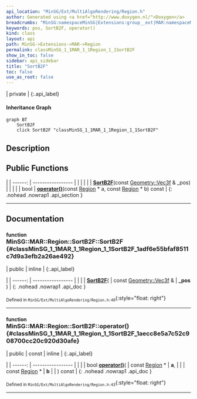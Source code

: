 ```yaml
---
api_location: "MinSG/Ext/MultiAlgoRendering/Region.h"
author: Generated using <a href="http://www.doxygen.nl/">Doxygen</a>
breadcrumbs: "MinSG:namespaceMinSG|Extensions:group__ext|MAR:namespaceMinSG_1_1MAR|Region:classMinSG_1_1MAR_1_1Region"
keywords: pos, SortB2F, operator()
kind: class
layout: api
path: MinSG->Extensions->MAR->Region
permalink: classMinSG_1_1MAR_1_1Region_1_1SortB2F
show_in_toc: false
sidebar: api_sidebar
title: "SortB2F"
toc: false
use_as_root: false
---
```


| private |
{:.api_label}

#### Inheritance Graph

```mermaid
graph BT
	SortB2F
	click SortB2F "classMinSG_1_1MAR_1_1Region_1_1SortB2F"
```

## Description





## Public Functions

|
| ------: | ----------------- |
|  | |
|  | **[SortB2F](#classMinSG_1_1MAR_1_1Region_1_1SortB2F_1adf6e55bfaf8511c7d9a3efb2a26ae492)**(const [Geometry::Vec3f](namespaceGeometry#namespaceGeometry_1a5b269b6a82917f18e344231ecf8e6566) & _pos) |
|  | |
| bool | **[operator()](#classMinSG_1_1MAR_1_1Region_1_1SortB2F_1aecc8e5a7c52c908700cc20c920d30afe)**(const [Region](classMinSG_1_1MAR_1_1Region) * a, const [Region](classMinSG_1_1MAR_1_1Region) * b) const |
{: .nohead .nowrap1 .api_section }


-------------------------------------------------------------------

## Documentation

### <small>function</small><br/> MinSG::MAR::Region::SortB2F::SortB2F {#classMinSG_1_1MAR_1_1Region_1_1SortB2F_1adf6e55bfaf8511c7d9a3efb2a26ae492}

| public | inline |
{:.api_label}

|
| ------: | ----------------- |
|  |
|  **[SortB2F](#classMinSG_1_1MAR_1_1Region_1_1SortB2F_1adf6e55bfaf8511c7d9a3efb2a26ae492)**( | const [Geometry::Vec3f](namespaceGeometry#namespaceGeometry_1a5b269b6a82917f18e344231ecf8e6566) & | **_pos** ) |
{: .nohead .nowrap1 .api_doc }





<sub>Defined in `MinSG/Ext/MultiAlgoRendering/Region.h:40`</sub>{:style="float: right"}

-------------------------------------------------------------------

### <small>function</small><br/> MinSG::MAR::Region::SortB2F::operator() {#classMinSG_1_1MAR_1_1Region_1_1SortB2F_1aecc8e5a7c52c908700cc20c920d30afe}

| public | const | inline |
{:.api_label}

|
| ------: | ----------------- |
|  |
| bool **[operator()](#classMinSG_1_1MAR_1_1Region_1_1SortB2F_1aecc8e5a7c52c908700cc20c920d30afe)**( | const [Region](classMinSG_1_1MAR_1_1Region) * | **a**, |
| | const [Region](classMinSG_1_1MAR_1_1Region) * | **b** |
|   ) const |
{: .nohead .nowrap1 .api_doc }





<sub>Defined in `MinSG/Ext/MultiAlgoRendering/Region.h:43`</sub>{:style="float: right"}

-------------------------------------------------------------------

